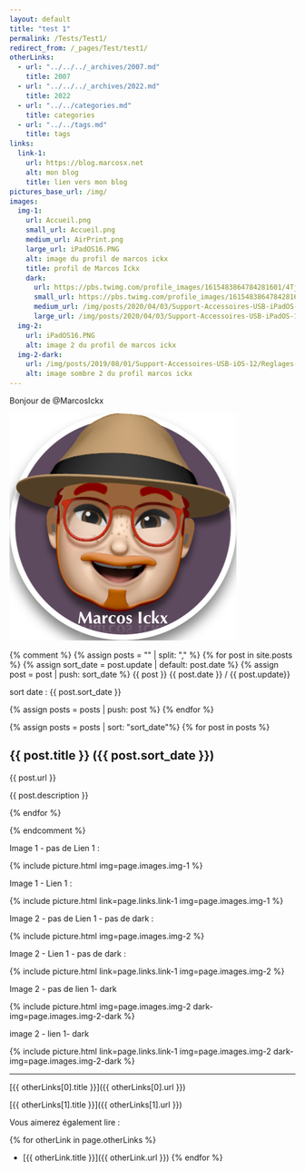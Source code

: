 ```yaml
---
layout: default
title: "test 1"
permalink: /Tests/Test1/
redirect_from: /_pages/Test/test1/
otherLinks:
  - url: "../../../_archives/2007.md"
    title: 2007
  - url: "../../../_archives/2022.md"
    title: 2022
  - url: "../../categories.md"
    title: categories
  - url: "../../tags.md"
    title: tags
links:
  link-1:
    url: https://blog.marcosx.net
    alt: mon blog
    title: lien vers mon blog
pictures_base_url: /img/
images:
  img-1: 
    url: Accueil.png
    small_url: Accueil.png
    medium_url: AirPrint.png
    large_url: iPadOS16.PNG
    alt: image du profil de marcos ickx
    title: profil de Marcos Ickx
    dark:
      url: https://pbs.twimg.com/profile_images/1615483864784281601/4Tjaa2pw_400x400.jpg
      small_url: https://pbs.twimg.com/profile_images/1615483864784281601/4Tjaa2pw_400x400.jpg
      medium_url: /img/posts/2020/04/03/Support-Accessoires-USB-iPadOS-13.3/iPadOS-Version-13.3.1.jpeg
      large_url: /img/posts/2020/04/03/Support-Accessoires-USB-iPadOS-13.3/App-Fichiers-Cle-USB.jpeg
  img-2: 
    url: iPadOS16.PNG
    alt: image 2 du profil de marcos ickx 
  img-2-dark:
    url: /img/posts/2019/08/01/Support-Accessoires-USB-iOS-12/Reglages-Ethernet.jpeg
    alt: image sombre 2 du profil marcos ickx    
---
```


Bonjour de @MarcosIckx


![bonjour][hello]

[HEllO]: Profile-twitter-MarcosIckx.png "Bonjourno"

{% comment %}
{% assign posts = "" | split: "," %}
{% for post in site.posts  %}
{% assign sort_date = post.update | default: post.date %}
{% assign post = post | push: sort_date %}
{{ post }}
{{ post.date }} / {{ post.update}} 

sort date : {{ post.sort_date }}

{% assign posts = posts | push: post %}
{% endfor %}

{% assign posts = posts |  sort: "sort_date"%}
{% for post in posts  %}
 
## {{ post.title }} ({{ post.sort_date }})

{{ post.url }}

{{ post.description }}

{% endfor %}

{% endcomment %}

Image 1 - pas de Lien 1 :

{% include picture.html img=page.images.img-1 %}

Image 1 - Lien 1 :

{% include picture.html link=page.links.link-1 img=page.images.img-1  %}


Image 2 - pas de Lien 1 - pas de  dark :

{% include picture.html img=page.images.img-2  %}

Image 2 - Lien 1 - pas de  dark :

{% include picture.html link=page.links.link-1 img=page.images.img-2  %}

Image 2 - pas de lien 1- dark 

{% include picture.html img=page.images.img-2 dark-img=page.images.img-2-dark %}

image 2 - lien 1- dark 

{% include picture.html link=page.links.link-1 img=page.images.img-2 dark-img=page.images.img-2-dark %}

_____
[{{ otherLinks[0].title }}]({{ otherLinks[0].url }})

[{{ otherLinks[1].title }}]({{ otherLinks[1].url }})

Vous aimerez également lire :
  
{% for otherLink in page.otherLinks %}
* [{{ otherLink.title }}]({{ otherLink.url }})
{% endfor %}

